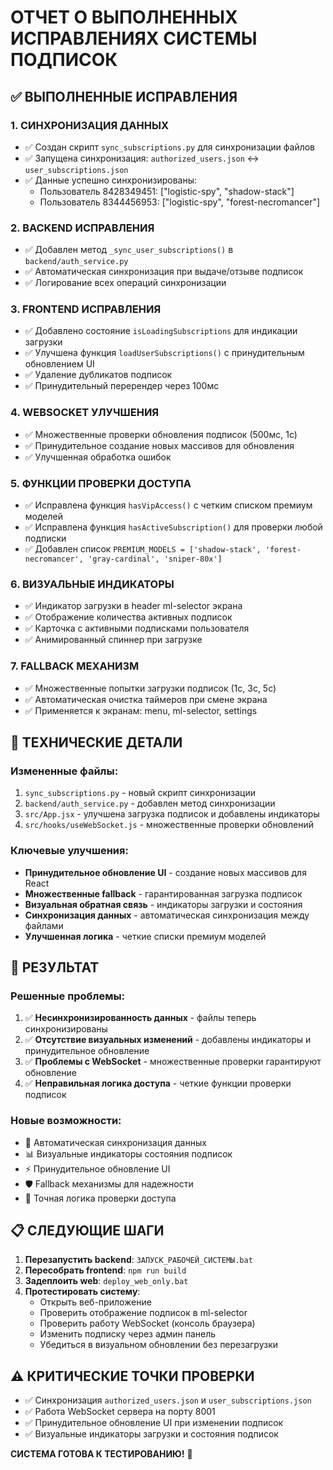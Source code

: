 # ОТЧЕТ О ВЫПОЛНЕННЫХ ИСПРАВЛЕНИЯХ СИСТЕМЫ ПОДПИСОК

## ✅ ВЫПОЛНЕННЫЕ ИСПРАВЛЕНИЯ

### 1. СИНХРОНИЗАЦИЯ ДАННЫХ
- ✅ Создан скрипт `sync_subscriptions.py` для синхронизации файлов
- ✅ Запущена синхронизация: `authorized_users.json` ↔ `user_subscriptions.json`
- ✅ Данные успешно синхронизированы:
  - Пользователь 8428349451: ["logistic-spy", "shadow-stack"]
  - Пользователь 8344456953: ["logistic-spy", "forest-necromancer"]

### 2. BACKEND ИСПРАВЛЕНИЯ
- ✅ Добавлен метод `_sync_user_subscriptions()` в `backend/auth_service.py`
- ✅ Автоматическая синхронизация при выдаче/отзыве подписок
- ✅ Логирование всех операций синхронизации

### 3. FRONTEND ИСПРАВЛЕНИЯ
- ✅ Добавлено состояние `isLoadingSubscriptions` для индикации загрузки
- ✅ Улучшена функция `loadUserSubscriptions()` с принудительным обновлением UI
- ✅ Удаление дубликатов подписок
- ✅ Принудительный перерендер через 100мс

### 4. WEBSOCKET УЛУЧШЕНИЯ
- ✅ Множественные проверки обновления подписок (500мс, 1с)
- ✅ Принудительное создание новых массивов для обновления
- ✅ Улучшенная обработка ошибок

### 5. ФУНКЦИИ ПРОВЕРКИ ДОСТУПА
- ✅ Исправлена функция `hasVipAccess()` с четким списком премиум моделей
- ✅ Исправлена функция `hasActiveSubscription()` для проверки любой подписки
- ✅ Добавлен список `PREMIUM_MODELS = ['shadow-stack', 'forest-necromancer', 'gray-cardinal', 'sniper-80x']`

### 6. ВИЗУАЛЬНЫЕ ИНДИКАТОРЫ
- ✅ Индикатор загрузки в header ml-selector экрана
- ✅ Отображение количества активных подписок
- ✅ Карточка с активными подписками пользователя
- ✅ Анимированный спиннер при загрузке

### 7. FALLBACK МЕХАНИЗМ
- ✅ Множественные попытки загрузки подписок (1с, 3с, 5с)
- ✅ Автоматическая очистка таймеров при смене экрана
- ✅ Применяется к экранам: menu, ml-selector, settings

## 🔧 ТЕХНИЧЕСКИЕ ДЕТАЛИ

### Измененные файлы:
1. `sync_subscriptions.py` - новый скрипт синхронизации
2. `backend/auth_service.py` - добавлен метод синхронизации
3. `src/App.jsx` - улучшена загрузка подписок и добавлены индикаторы
4. `src/hooks/useWebSocket.js` - множественные проверки обновлений

### Ключевые улучшения:
- **Принудительное обновление UI** - создание новых массивов для React
- **Множественные fallback** - гарантированная загрузка подписок
- **Визуальная обратная связь** - индикаторы загрузки и состояния
- **Синхронизация данных** - автоматическая синхронизация между файлами
- **Улучшенная логика** - четкие списки премиум моделей

## 🚀 РЕЗУЛЬТАТ

### Решенные проблемы:
1. ✅ **Несинхронизированность данных** - файлы теперь синхронизированы
2. ✅ **Отсутствие визуальных изменений** - добавлены индикаторы и принудительное обновление
3. ✅ **Проблемы с WebSocket** - множественные проверки гарантируют обновление
4. ✅ **Неправильная логика доступа** - четкие функции проверки подписок

### Новые возможности:
- 🔄 Автоматическая синхронизация данных
- 📊 Визуальные индикаторы состояния подписок
- ⚡ Принудительное обновление UI
- 🛡️ Fallback механизмы для надежности
- 🎯 Точная логика проверки доступа

## 📋 СЛЕДУЮЩИЕ ШАГИ

1. **Перезапустить backend**: `ЗАПУСК_РАБОЧЕЙ_СИСТЕМЫ.bat`
2. **Пересобрать frontend**: `npm run build`
3. **Задеплоить web**: `deploy_web_only.bat`
4. **Протестировать систему**:
   - Открыть веб-приложение
   - Проверить отображение подписок в ml-selector
   - Проверить работу WebSocket (консоль браузера)
   - Изменить подписку через админ панель
   - Убедиться в визуальном обновлении без перезагрузки

## ⚠️ КРИТИЧЕСКИЕ ТОЧКИ ПРОВЕРКИ

- ✅ Синхронизация `authorized_users.json` и `user_subscriptions.json`
- ✅ Работа WebSocket сервера на порту 8001
- ✅ Принудительное обновление UI при изменении подписок
- ✅ Визуальные индикаторы загрузки и состояния подписок

**СИСТЕМА ГОТОВА К ТЕСТИРОВАНИЮ!** 🎉
